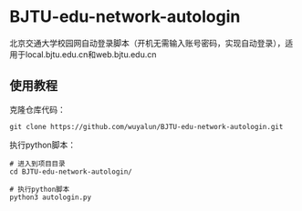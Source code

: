 # BJTU-edu-network-autologin
北京交通大学校园网自动登录脚本（开机无需输入账号密码，实现自动登录），适用于local.bjtu.edu.cn和web.bjtu.edu.cn



## 使用教程

克隆仓库代码：

```shell
git clone https://github.com/wuyalun/BJTU-edu-network-autologin.git
```

执行python脚本：

```shell
# 进入到项目目录
cd BJTU-edu-network-autologin/

# 执行python脚本
python3 autologin.py
```

